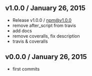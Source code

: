 

## v1.0.0 / January 26, 2015
- Release v1.0.0 / npm@v1.0.0
- remove after_script from travis
- add docs
- remove coveralls, fix description
- travis & coveralls

## v0.0.0 / January 26, 2015
- first commits